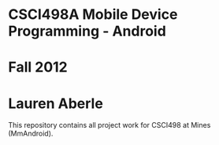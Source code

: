 # CSCI498A Mobile Device Programming - Android
# Fall 2012
# Lauren Aberle

This repository contains all project work for CSCI498 at Mines (MmAndroid).
